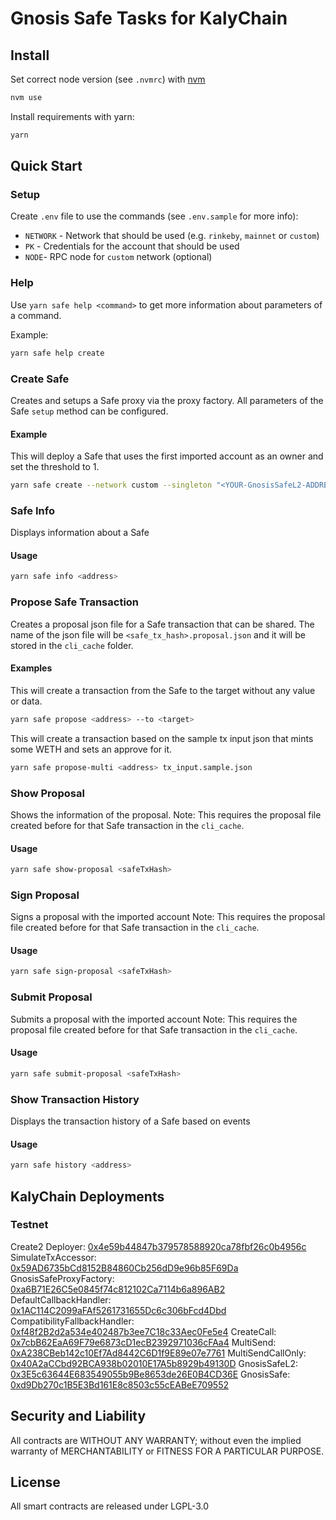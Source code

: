 Gnosis Safe Tasks for KalyChain
=================

Install
-------
Set correct node version (see `.nvmrc`) with [nvm](https://github.com/nvm-sh/nvm)
```bash
nvm use
```

Install requirements with yarn:
```bash
yarn
```

Quick Start
-----------
### Setup

Create `.env` file to use the commands (see `.env.sample` for more info):

- `NETWORK` - Network that should be used (e.g. `rinkeby`, `mainnet` or `custom`)
- `PK` - Credentials for the account that should be used
- `NODE`- RPC node for `custom` network (optional)

### Help

Use `yarn safe help <command>` to get more information about parameters of a command.

Example:
```bash
yarn safe help create
```

### Create Safe
Creates and setups a Safe proxy via the proxy factory. All parameters of the Safe `setup` method can be configured.

#### Example
This will deploy a Safe that uses the first imported account as an owner and set the threshold to 1.
```bash
yarn safe create --network custom --singleton "<YOUR-GnosisSafeL2-ADDRESS-HERE>" --factory "<YOUR-GnosisSafeProxyFactory-ADDRESS-HERE>"

```

### Safe Info
Displays information about a Safe

#### Usage
```bash
yarn safe info <address>
```

### Propose Safe Transaction
Creates a proposal json file for a Safe transaction that can be shared. The name of the json file will be `<safe_tx_hash>.proposal.json` and it will be stored in the `cli_cache` folder.

#### Examples
This will create a transaction from the Safe to the target without any value or data.
```bash
yarn safe propose <address> --to <target>
```

This will create a transaction based on the sample tx input json that mints some WETH and sets an approve for it.
```bash
yarn safe propose-multi <address> tx_input.sample.json
```

### Show Proposal
Shows the information of the proposal. 
Note: This requires the proposal file created before for that Safe transaction in the `cli_cache`.

#### Usage
```bash
yarn safe show-proposal <safeTxHash>
```

### Sign Proposal
Signs a proposal with the imported account
Note: This requires the proposal file created before for that Safe transaction in the `cli_cache`.

#### Usage
```bash
yarn safe sign-proposal <safeTxHash>
```

### Submit Proposal
Submits a proposal with the imported account
Note: This requires the proposal file created before for that Safe transaction in the `cli_cache`.

#### Usage
```bash
yarn safe submit-proposal <safeTxHash>
```

### Show Transaction History
Displays the transaction history of a Safe based on events

#### Usage
```bash
yarn safe history <address>
```
KalyChain Deployments
-----------
### Testnet

Create2 Deployer: [0x4e59b44847b379578588920ca78fbf26c0b4956c](https://testnet.kalyscan.io/address/0x4e59b44847b379578588920ca78fbf26c0b4956c)
SimulateTxAccessor: [0x59AD6735bCd8152B84860Cb256dD9e96b85F69Da](https://testnet.kalyscan.io/address/0x59AD6735bCd8152B84860Cb256dD9e96b85F69Da)
GnosisSafeProxyFactory: [0xa6B71E26C5e0845f74c812102Ca7114b6a896AB2](https://testnet.kalyscan.io/address/0xa6B71E26C5e0845f74c812102Ca7114b6a896AB2) 
DefaultCallbackHandler: [0x1AC114C2099aFAf5261731655Dc6c306bFcd4Dbd](https://testnet.kalyscan.io/address/0x1AC114C2099aFAf5261731655Dc6c306bFcd4Dbd)
CompatibilityFallbackHandler: [0xf48f2B2d2a534e402487b3ee7C18c33Aec0Fe5e4](https://testnet.kalyscan.io/address/0xf48f2B2d2a534e402487b3ee7C18c33Aec0Fe5e4) 
CreateCall: [0x7cbB62EaA69F79e6873cD1ecB2392971036cFAa4](https://testnet.kalyscan.io/address/0x7cbB62EaA69F79e6873cD1ecB2392971036cFAa4)
MultiSend: [0xA238CBeb142c10Ef7Ad8442C6D1f9E89e07e7761](https://testnet.kalyscan.io/address/0xA238CBeb142c10Ef7Ad8442C6D1f9E89e07e7761)
MultiSendCallOnly: [0x40A2aCCbd92BCA938b02010E17A5b8929b49130D](https://testnet.kalyscan.io/address/0x40A2aCCbd92BCA938b02010E17A5b8929b49130D)
GnosisSafeL2: [0x3E5c63644E683549055b9Be8653de26E0B4CD36E](https://testnet.kalyscan.io/address/0x3E5c63644E683549055b9Be8653de26E0B4CD36E)
GnosisSafe: [0xd9Db270c1B5E3Bd161E8c8503c55cEABeE709552](https://testnet.kalyscan.io/address/0xd9Db270c1B5E3Bd161E8c8503c55cEABeE709552)

Security and Liability
----------------------
All contracts are WITHOUT ANY WARRANTY; without even the implied warranty of MERCHANTABILITY or FITNESS FOR A PARTICULAR PURPOSE.

License
-------
All smart contracts are released under LGPL-3.0


